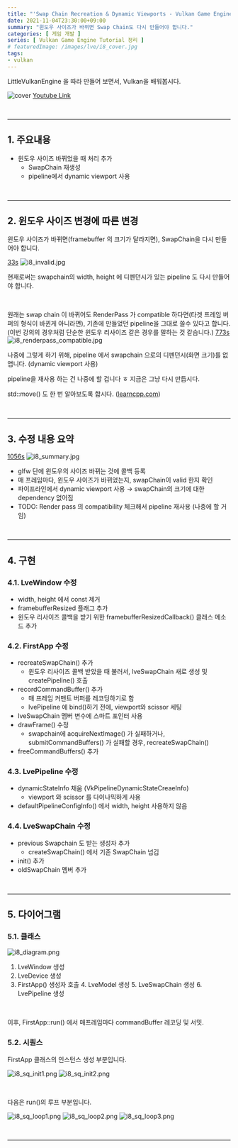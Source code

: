```yaml
---
title: "'Swap Chain Recreation & Dynamic Viewports - Vulkan Game Engine Tutorial 08' 정리"
date: 2021-11-04T23:30:00+09:00
summary: "윈도우 사이즈가 바뀌면 Swap Chain도 다시 만들어야 합니다."
categories: [ 게임 개발 ]
series: [ Vulkan Game Engine Tutorial 정리 ]
# featuredImage: /images/lve/i8_cover.jpg
tags:
- vulkan
---
```


LittleVulkanEngine 을 따라 만들어 보면서, Vulkan을 배워봅시다.


![cover](/images/lve/i8_cover.jpg)
[Youtube Link](https://youtu.be/0IIqvi3Z0ng?list=PL8327DO66nu9qYVKLDmdLW_84-yE4auCR)

<br/>

---


## 1. 주요내용

- 윈도우 사이즈 바뀌었을 때 처리 추가
  - SwapChain 재생성
  - pipeline에서 dynamic viewport 사용

<br/>

---

## 2. 윈도우 사이즈 변경에 따른 변경
윈도우 사이즈가 바뀌면(framebuffer 의 크기가 달라지면), SwapChain을 다시 만들어야 합니다.

[33s](https://youtu.be/0IIqvi3Z0ng?list=PL8327DO66nu9qYVKLDmdLW_84-yE4auCR&t=33)
![i8_invalid.jpg](/images/lve/i8_invalid.jpg)

현재로써는 swapchain의 width, height 에 디펜던시가 있는 pipeline 도 다시 만들어야 합니다.

<br/>

원래는 swap chain 이 바뀌어도 RenderPass 가 compatible 하다면(타겟 프레임 버퍼의 형식이 바뀐게 아니라면), 기존에 만들었던 pipeline을 그대로 쓸수 있다고 합니다.  
(이번 강의의 경우처럼 단순한 윈도우 리사이즈 같은 경우를 말하는 것 같습니다.)
[773s](https://youtu.be/0IIqvi3Z0ng?list=PL8327DO66nu9qYVKLDmdLW_84-yE4auCR&t=773)
![i8_renderpass_compatible.jpg](/images/lve/i8_renderpass_compatible.jpg)

나중에 그렇게 하기 위해, pipeline 에서 swapchain 으로의 디펜던시(화면 크기)를 없앱니다.
(dynamic viewport 사용)

pipeline을 재사용 하는 건 나중에 할 겁니다 ㅎ
지금은 그냥 다시 만듭시다.


std::move() 도 한 번 알아보도록 합시다. ([learncpp.com](https://www.learncpp.com/cpp-tutorial/stdmove/))

<br/>

---


## 3. 수정 내용 요약
[1056s](https://youtu.be/0IIqvi3Z0ng?list=PL8327DO66nu9qYVKLDmdLW_84-yE4auCR&t=1056)
![i8_summary.jpg](/images/lve/i8_summary.jpg)

- glfw 단에 윈도우의 사이즈 바뀌는 것에 콜백 등록
- 매 프레임마다, 윈도우 사이즈가 바뀌었는지, swapChain이 valid 한지 확인
- 파이프라인에서 dynamic viewport 사용 → swapChain의 크기에 대한 dependency 없어짐
- TODO: Render pass 의 compatibility 체크해서 pipeline 재사용 (나중에 할 거임)


<br/>

---


## 4. 구현
### 4.1. LveWindow 수정
- width, height 에서 const 제거
- framebufferResized 플래그 추가
- 윈도우 리사이즈 콜백을 받기 위한 framebufferResizedCallback() 클래스 메소드 추가


### 4.2. FirstApp 수정
- recreateSwapChain() 추가
  - 윈도우 리사이즈 콜백 받았을 때 불러서, lveSwapChain 새로 생성 및 createPipeline() 호출
- recordCommandBuffer() 추가
  - 매 프레임 커맨트 버퍼를 레코딩하기로 함
  - lvePipeline 에 bind()하기 전에, viewport와 scissor 세팅
- lveSwapChain 멤버 변수에 스마트 포인터 사용
- drawFrame() 수정
  - swapchain에 acquireNextImage() 가 실패하거나, submitCommandBuffers() 가 실패할 경우, recreateSwapChain()
- freeCommandBuffers() 추가


### 4.3. LvePipeline 수정
- dynamicStateInfo 채움 (VkPipelineDynamicStateCreaeInfo)
  - viewport 와 scissor 를 다이나믹하게 사용
- defaultPipelineConfigInfo() 에서 width, height 사용하지 않음



### 4.4. LveSwapChain 수정
- previous Swapchain 도 받는 생성자 추가
  - createSwapChain() 에서 기존 SwapChain 넘김
- init() 추가
- oldSwapChain 멤버 추가

<br/>

---


## 5. 다이어그램

### 5.1. 클래스
![i8_diagram.png](/images/lve/i8_diagram.png)

1. LveWindow 생성
2. LveDevice 생성
3. FirstApp() 생성자 호출
    4. LveModel 생성
    5. LveSwapChain 생성
    6. LvePipeline 생성

<br/>

이후, FirstApp::run() 에서 매프레임마다 commandBuffer 레코딩 및 서밋.


### 5.2. 시퀀스
FirstApp 클래스의 인스턴스 생성 부분입니다.

![i8_sq_init1.png](/images/lve/i8_sq_init1.png)
![i8_sq_init2.png](/images/lve/i8_sq_init2.png)


<br/>

다음은 run()의 루프 부분입니다.


![i8_sq_loop1.png](/images/lve/i8_sq_loop1.png)
![i8_sq_loop2.png](/images/lve/i8_sq_loop2.png)
![i8_sq_loop3.png](/images/lve/i8_sq_loop3.png)


<br/>

---